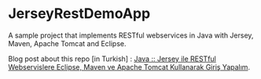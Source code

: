 JerseyRestDemoApp
=================

A sample project that implements RESTful webservices in Java with Jersey, Maven, Apache Tomcat and Eclipse.

Blog post about this repo [in Turkish] : [Java :: Jersey ile RESTful Webservislere Eclipse, Maven ve Apache Tomcat Kullanarak Giriş Yapalım](http://www.oguzozkeroglu.com/java-jersey-ile-restful-webservislere-eclipse-maven-ve-apache-tomcat-kullanarak-giris-yapalim/).
